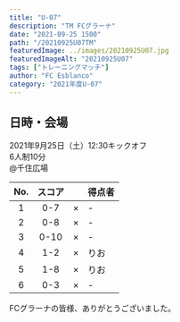 ```yaml
---
title: "U-07"
description: "TM FCグラーナ"
date: "2021-09-25 1500"
path: "/20210925U07TM"
featuredImage: ../images/20210925U07.jpg
featuredImageAlt: "20210925U07"
tags: ["トレーニングマッチ"]
author: "FC Esblanco"
category: "2021年度U-07"
---
```


## 日時・会場

2021年9月25日（土）12:30キックオフ<br>
6人制10分<br>
@千住広場

| No.| スコア |   | 得点者  |
|:--:|:------:|:-:|:--------|
| 1  | 0-7 | × |-|
| 2  | 0-8 | × |-|
| 3  | 0-10 | × |-|
| 4  | 1-2 | × |りお|
| 5  | 1-8 | × |りお|
| 6  | 0-3 | × |-|

FCグラーナの皆様、ありがとうございました。